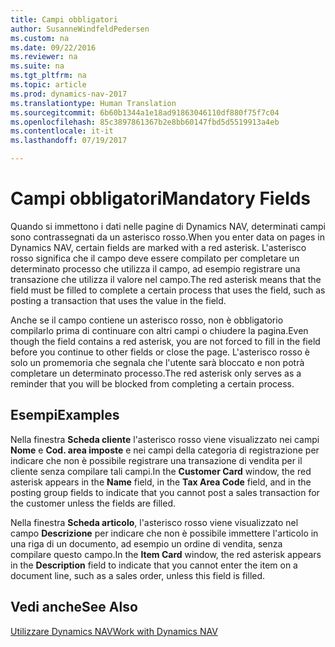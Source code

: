 ```yaml
---
title: Campi obbligatori
author: SusanneWindfeldPedersen
ms.custom: na
ms.date: 09/22/2016
ms.reviewer: na
ms.suite: na
ms.tgt_pltfrm: na
ms.topic: article
ms.prod: dynamics-nav-2017
ms.translationtype: Human Translation
ms.sourcegitcommit: 6b60b1344a1e18ad91863046110df880f75f7c04
ms.openlocfilehash: 85c3897861367b2e8bb60147fbd5d5519913a4eb
ms.contentlocale: it-it
ms.lasthandoff: 07/19/2017

---
```

    
# <a name="mandatory-fields"></a><span data-ttu-id="25322-102">Campi obbligatori</span><span class="sxs-lookup"><span data-stu-id="25322-102">Mandatory Fields</span></span>
<span data-ttu-id="25322-103">Quando si immettono i dati nelle pagine di Dynamics NAV, determinati campi sono contrassegnati da un asterisco rosso.</span><span class="sxs-lookup"><span data-stu-id="25322-103">When you enter data on pages in Dynamics NAV, certain fields are marked with a red asterisk.</span></span> <span data-ttu-id="25322-104">L'asterisco rosso significa che il campo deve essere compilato per completare un determinato processo che utilizza il campo, ad esempio registrare una transazione che utilizza il valore nel campo.</span><span class="sxs-lookup"><span data-stu-id="25322-104">The red asterisk means that the field must be filled to complete a certain process that uses the field, such as posting a transaction that uses the value in the field.</span></span> 

<span data-ttu-id="25322-105">Anche se il campo contiene un asterisco rosso, non è obbligatorio compilarlo prima di continuare con altri campi o chiudere la pagina.</span><span class="sxs-lookup"><span data-stu-id="25322-105">Even though the field contains a red asterisk, you are not forced to fill in the field before you continue to other fields or close the page.</span></span> <span data-ttu-id="25322-106">L'asterisco rosso è solo un promemoria che segnala che l'utente sarà bloccato e non potrà completare un determinato processo.</span><span class="sxs-lookup"><span data-stu-id="25322-106">The red asterisk only serves as a reminder that you will be blocked from completing a certain process.</span></span> 

## <a name="examples"></a><span data-ttu-id="25322-107">Esempi</span><span class="sxs-lookup"><span data-stu-id="25322-107">Examples</span></span> 
<span data-ttu-id="25322-108">Nella finestra **Scheda cliente** l'asterisco rosso viene visualizzato nei campi **Nome** e **Cod. area imposte** e nei campi della categoria di registrazione per indicare che non è possibile registrare una transazione di vendita per il cliente senza compilare tali campi.</span><span class="sxs-lookup"><span data-stu-id="25322-108">In the **Customer Card** window, the red asterisk appears in the **Name** field, in the **Tax Area Code** field, and in the posting group fields to indicate that you cannot post a sales transaction for the customer unless the fields are filled.</span></span>

<span data-ttu-id="25322-109">Nella finestra **Scheda articolo**, l'asterisco rosso viene visualizzato nel campo **Descrizione** per indicare che non è possibile immettere l'articolo in una riga di un documento, ad esempio un ordine di vendita, senza compilare questo campo.</span><span class="sxs-lookup"><span data-stu-id="25322-109">In the **Item Card** window, the red asterisk appears in the **Description** field to indicate that you cannot enter the item on a document line, such as a sales order, unless this field is filled.</span></span>

## <a name="see-also"></a><span data-ttu-id="25322-110">Vedi anche</span><span class="sxs-lookup"><span data-stu-id="25322-110">See Also</span></span>
[<span data-ttu-id="25322-111">Utilizzare Dynamics NAV</span><span class="sxs-lookup"><span data-stu-id="25322-111">Work with Dynamics NAV</span></span>](ui-work-product.md) 


